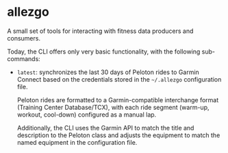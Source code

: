 # allezgo

A small set of tools for interacting with fitness data producers and consumers.

Today, the CLI offers only very basic functionality, with the following sub-commands:

 * `latest`: synchronizes the last 30 days of Peloton rides to Garmin Connect based on
   the credentials stored in the `~/.allezgo` configuration file. 
   
   Peloton rides are formatted to a Garmin-compatible interchange format (Training 
   Center Database/TCX), with each ride segment (warm-up, workout, cool-down)
   configured as a manual lap. 
   
   Additionally, the CLI uses the Garmin API to match the title and description to
   the Peloton class and adjusts the equipment to match the named equipment in the
   configuration file.
